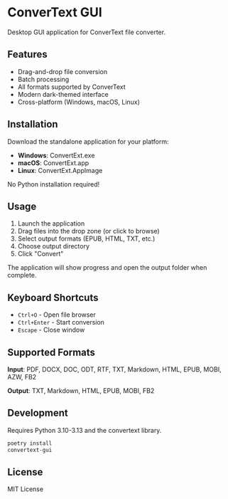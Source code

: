 # ConverText GUI

Desktop GUI application for ConverText file converter.

## Features

- Drag-and-drop file conversion
- Batch processing
- All formats supported by ConverText
- Modern dark-themed interface
- Cross-platform (Windows, macOS, Linux)

## Installation

Download the standalone application for your platform:

- **Windows**: ConvertExt.exe
- **macOS**: ConvertExt.app
- **Linux**: ConvertExt.AppImage

No Python installation required!

## Usage

1. Launch the application
2. Drag files into the drop zone (or click to browse)
3. Select output formats (EPUB, HTML, TXT, etc.)
4. Choose output directory
5. Click "Convert"

The application will show progress and open the output folder when complete.

## Keyboard Shortcuts

- `Ctrl+O` - Open file browser
- `Ctrl+Enter` - Start conversion
- `Escape` - Close window

## Supported Formats

**Input**: PDF, DOCX, DOC, ODT, RTF, TXT, Markdown, HTML, EPUB, MOBI, AZW, FB2

**Output**: TXT, Markdown, HTML, EPUB, MOBI, FB2

## Development

Requires Python 3.10-3.13 and the convertext library.

```bash
poetry install
convertext-gui
```

## License

MIT License
